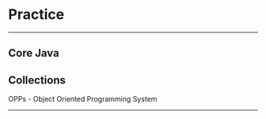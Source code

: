 # Practice
**********
Core Java
-----------------------------------
Collections
------------------------------------
OPPs - Object Oriented Programming System
********
